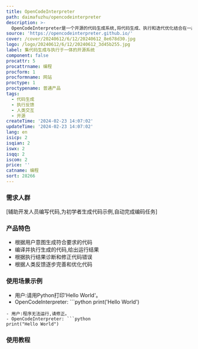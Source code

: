 ```yaml
---
title: OpenCodeInterpreter
path: daimafuzhu/opencodeinterpreter
description: >-
  OpenCodeInterpreter是一个开源的代码生成系统,将代码生成、执行和迭代优化结合在一起。它利用包含6.8万段交互的Code-Feedback数据集进行训练,可以根据执行输出和人类反馈对代码进行动态优化。在HumanEval、MBPP等基准测试上的评估显示了它在代码生成方面的突出表现。具有33B参数量的OpenCodeInterpreter在HumanEval和MBPP的平均准确率可达83.2%,与GPT-4代码解释器的84.2%不相上下,并可通过人工反馈提升至91.6%。OpenCodeInterpreter缩小了开源代码生成模型与GPT-4等专有系统之间的差距。
source: 'https://opencodeinterpreter.github.io/'
cover: /cover/20240612/6/12/20240612_8e678d30.jpg
logo: /logo/20240612/6/12/20240612_3d45b255.jpg
label: 集代码生成与执行于一体的开源系统
component: false
procattr: 5
procattrname: 编程
procform: 1
procformname: 网站
proctype: 1
proctypename: 普通产品
tags:
  - 代码生成
  - 执行反馈
  - 人类交互
  - 开源
createTime: '2024-02-23 14:07:02'
updateTime: '2024-02-23 14:07:02'
lang: en
isicp: 2
isqian: 2
iswx: 2
isqq: 2
iscom: 2
price: ''
catname: 编程
sort: 28266
---
```




### 需求人群
[辅助开发人员编写代码,为初学者生成代码示例,自动完成编码任务]

### 产品特色
- 根据用户意图生成符合要求的代码
- 编译并执行生成的代码,给出运行结果
- 根据执行结果诊断和修正代码错误
- 根据人类反馈逐步完善和优化代码

### 使用场景示例
- 用户:请用Python打印'Hello World'。
- OpenCodeInterpreter: ```python
print('Hello World')
```
- 用户:程序无法运行,请修正。
- OpenCodeInterpreter: ```python
print("Hello World")
```

### 使用教程


  
